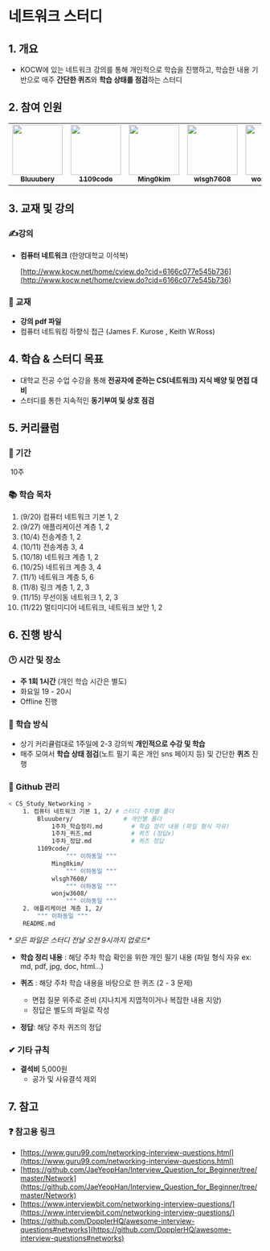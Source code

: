# 네트워크 스터디

## 1. 개요

- KOCW에 있는 네트워크 강의를 통해 개인적으로 학습을 진행하고, 학습한 내용 기반으로 매주 **간단한 퀴즈**와 **학습 상태를 점검**하는 스터디

## 2. 참여 인원

<table>
  <tr>
    <td align="center"><a href="https://github.com/Bluuubery"><img src="https://avatars.githubusercontent.com/u/109324637?v=4?s=100" width="100px;" alt=""/><br /><sub><b>Bluuubery</b></sub></a><br /></td>
    <td align="center"><a href="https://github.com/1109code"><img src="https://avatars.githubusercontent.com/u/109256753?v=4?s=100" width="100px;" alt=""/><br /><sub><b>1109code</b></sub></a><br /></td>
    <td align="center"><a href="https://github.com/Ming0kim"><img src="https://avatars.githubusercontent.com/u/109322004?v=4?s=100" width="100px;" alt=""/><br /><sub><b>Ming0kim</b></sub></a><br /></td>      
    <td align="center"><a href="https://github.com/wlsgh7608"><img src="https://avatars.githubusercontent.com/u/62232531?v=4?s=100" width="100px;" alt=""/><br /><sub><b>wlsgh7608</b></sub></a><br /></td>      
    <td align="center"><a href="https://github.com/wonjw3608"><img src="https://avatars.githubusercontent.com/u/109324634?v=4?s=100" width="100px;" alt=""/><br /><sub><b>wonjw3608</b></sub></a><br /></td>     
  </tr>
</table>

## 3. 교재 및 강의

### ✍강의

- **컴퓨터 네트워크** (한양대학교 이석복)
  
    [http://www.kocw.net/home/cview.do?cid=6166c077e545b736](http://www.kocw.net/home/cview.do?cid=6166c077e545b736)
    

### 📖 교재

- **강의 pdf 파일**
- 컴퓨터 네트워킹 하향식 접근 (James F. Kurose , Keith W.Ross)

## 4. 학습 & 스터디 목표

- 대학교 전공 수업 수강을 통해 **전공자에 준하는 CS(네트워크) 지식 배양 및 면접 대비**
- 스터디를 통한 지속적인 **동기부여 및 상호 점검**

## 5. 커리큘럼

### 📅 기간

​	10주

### 📚 학습 목차

1. (9/20) 컴퓨터 네트워크 기본 1, 2       
2. (9/27) 애플리케이션 계층 1, 2    
3. (10/4) 전송계층 1, 2        
4. (10/11) 전송계층 3, 4        
5. (10/18) 네트워크 계층 1, 2        
6. (10/25) 네트워크 계층 3, 4        
7. (11/1) 네트워크 계층 5, 6 
8. (11/8) 링크 계층 1, 2, 3 
9. (11/15) 무선이동 네트워크 1, 2, 3
10. (11/22) 멀티미디어 네트워크, 네트워크 보안 1, 2 

## 6. 진행 방식

### 🕑  시간 및 장소

- **주 1회 1시간** (개인 학습 시간은 별도)
- 화요일 19 - 20시
- Offline 진행

### 📖 학습 방식

- 상기 커리큘럼대로 1주일에 2-3 강의씩 **개인적으로 수강 및 학습**
- 매주 모여서 **학습 상태 점검**(노트 필기 혹은 개인 sns 페이지 등) 및 간단한 **퀴즈** 진행

### 💾 Github 관리 

```bash
< CS_Study_Networking >
	1. 컴퓨터 네트워크 기본 1, 2/ # 스터디 주차별 폴더
		Bluuubery/				# 개인별 폴더
			1주차_학습정리.md 	   # 학습 정리 내용 (파일 형식 자유)
			1주차_퀴즈.md		    # 퀴즈 (정답x)
			1주차_정답.md		    # 퀴즈 정답
		1109code/
    			""" 이하동일 """
    		Ming0kim/
    			""" 이하동일 """
    		wlsgh7608/
    			""" 이하동일 """
    		wonjw3608/
    			""" 이하동일 """
    2. 애플리케이션 계층 1, 2/
    	""" 이하동일 """
    README.md
```

**\** 모든 파일은 스터디 전날 오전 9시까지 업로드\**

- **학습 정리 내용** : 해당 주차 학습 확인을 위한 개인 필기 내용 (파일 형식 자유 ex: md, pdf, jpg, doc, html...)
- **퀴즈** : 해당 주차 학습 내용을 바탕으로 한 퀴즈 (2 - 3 문제)
  - 면접 질문 위주로 준비 (지나치게 지엽적이거나 복잡한 내용 지양)
  - 정답은 별도의 파일로 작성

- **정답**: 해당 주차 퀴즈의 정답

### ✔ 기타 규칙

- **결석비** 5,000원
    - 공가 및 사유결석 제외

## 7. 참고

### ❓ 참고용 링크

- [https://www.guru99.com/networking-interview-questions.html](https://www.guru99.com/networking-interview-questions.html)
- [https://github.com/JaeYeopHan/Interview_Question_for_Beginner/tree/master/Network](https://github.com/JaeYeopHan/Interview_Question_for_Beginner/tree/master/Network)
- [https://www.interviewbit.com/networking-interview-questions/](https://www.interviewbit.com/networking-interview-questions/)
- [https://github.com/DopplerHQ/awesome-interview-questions#networks](https://github.com/DopplerHQ/awesome-interview-questions#networks)
